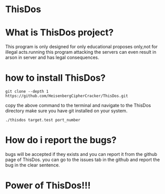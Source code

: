 # ThisDos


# What is ThisDos project?
This program is only designed for only educational proposes only,not for illegal acts.running this program attacking the servers can even result in arson in server and has legal consequences.

# how to install ThisDos?
```
git clone --depth 1 https://github.com/HeisenbergCipherCracker/ThisDos.git
```
copy the above command to the terminal and navigate to the ThisDos directory
make sure you have git installed on your system.










```
./thisdos target.test port_number
```


# How do i report the bugs?
bugs will be accepted if they exists and you can report it from the github page of ThisDos. you can go to the issues tab in the github and report the bug in the clear sentence.

# Power of ThisDos!!!

